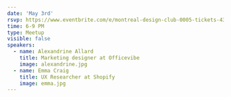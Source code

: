 ```yaml
---
date: 'May 3rd'
rsvp: https://www.eventbrite.com/e/montreal-design-club-0005-tickets-43818701917
time: 6-9 PM
type: Meetup
visible: false
speakers:
  - name: Alexandrine Allard
    title: Marketing designer at Officevibe
    image: alexandrine.jpg
  - name: Emma Craig
    title: UX Researcher at Shopify
    image: emma.jpg
---
```

